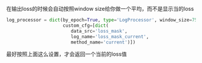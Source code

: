 在输出loss的时候会自动按照window size给你做一个平均，而不是显示当的loss
```python
log_processor = dict(by_epoch=True, type='LogProcessor', window_size=75,
                     custom_cfg=[dict(
                        data_src='loss_mask',
                        log_name='loss_mask_current',
                        method_name='current')])
```
最好按照上面这么设置，才会返回一个当前的loss值
